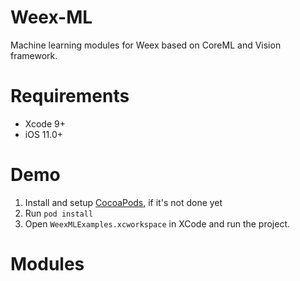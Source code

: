 # Weex-ML
Machine learning modules for Weex based on CoreML and Vision framework.

# Requirements
* Xcode 9+
* iOS 11.0+

# Demo
1. Install and setup [CocoaPods](http://guides.cocoapods.org/), if it's not done yet
2. Run `pod install` 
2. Open `WeexMLExamples.xcworkspace` in XCode and run the project.

# Modules
